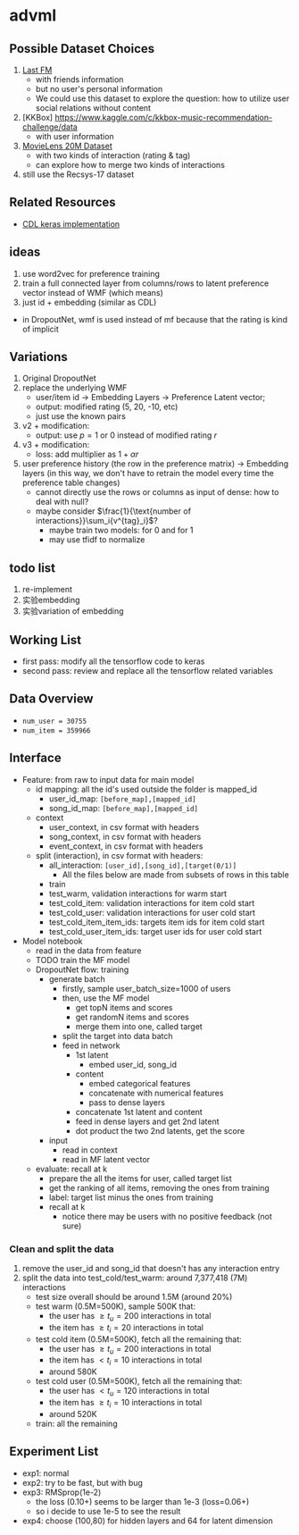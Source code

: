 # advml

## Possible Dataset Choices

1. [Last FM](https://grouplens.org/datasets/hetrec-2011/)
    - with friends information
    - but no user's personal information
    - We could use this dataset to explore the question: how to utilize user social relations without content
2. [KKBox] https://www.kaggle.com/c/kkbox-music-recommendation-challenge/data
    - with user information
3. [MovieLens 20M Dataset](https://www.kaggle.com/grouplens/movielens-20m-dataset/data)
    - with two kinds of interaction (rating & tag)
    - can explore how to merge two kinds of interactions
4. still use the Recsys-17 dataset

## Related Resources

- [CDL keras implementation](https://github.com/zoujun123/Keras-CDL/blob/master/CDL.py)

## ideas

1. use word2vec for preference training
2. train a full connected layer from columns/rows to latent preference vector instead of WMF (which means)
3. just id + embedding (similar as CDL)

- in DropoutNet, wmf is used instead of mf because that the rating is kind of implicit

## Variations

1. Original DropoutNet
2. replace the underlying WMF
    - user/item id -> Embedding Layers -> Preference Latent vector;
    - output: modified rating (5, 20, -10, etc)
    - just use the known pairs
3. v2 + modification:
    - output: use $p = 1$ or $0$ instead of modified rating $r$
4. v3 + modification:
    - loss: add multiplier as $1 + \alpha r$
5. user preference history (the row in the preference matrix) -> Embedding layers (in this way, we don't have to retrain the model every time the preference table changes)
    - cannot directly use the rows or columns as input of dense: how to deal with null?
    - maybe consider $\frac{1}{\text{number of interactions}}\sum_i{v^{tag}_i}$?
        - maybe train two models: for 0 and for 1
        - may use tfidf to normalize
        

## todo list

1. re-implement
2. 实验embedding
3. 实验variation of embedding

## Working List

- first pass: modify all the tensorflow code to keras
- second pass: review and replace all the tensorflow related variables


## Data Overview

- `num_user = 30755`
- `num_item = 359966`


## Interface

- Feature: from raw to input data for main model
    - id mapping: all the id's used outside the folder is mapped_id
        - user_id_map: `[before_map],[mapped_id]`
        - song_id_map: `[before_map],[mapped_id]`
    - context
        - user_context, in csv format with headers
        - song_context, in csv format with headers
        - event_context, in csv format with headers
    - split (interaction), in csv format with headers:
        - all_interaction: `[user_id],[song_id],[target(0/1)]`
            - All the files below are made from subsets of rows in this table
        - train
        - test_warm, validation interactions for warm start
        - test_cold_item: validation interactions for item cold start
        - test_cold_user: validation interactions for user cold start
        - test_cold_item_item_ids: targets item ids for item cold start
        - test_cold_user_item_ids: target user ids for user cold start
- Model notebook
    - read in the data from feature
    - TODO train the MF model
    - DropoutNet flow: training
        - generate batch
            - firstly, sample user_batch_size=1000 of users
            - then, use the MF model
                - get topN items and scores
                - get randomN items and scores
                - merge them into one, called target
            - split the target into data batch
            - feed in network
                - 1st latent
                    - embed user_id, song_id
                - content
                    - embed categorical features
                    - concatenate with numerical features
                    - pass to dense layers
                - concatenate 1st latent and content
                - feed in dense layers and get 2nd latent
                - dot product the two 2nd latents, get the score
        - input
            - read in context
            - read in MF latent vector
    - evaluate: recall at k
        - prepare the all the items for user, called target list
        - get the ranking of all items, removing the ones from training
        - label: target list minus the ones from training
        - recall at k
            - notice there may be users with no positive feedback (not sure)


### Clean and split the data

1. remove the user_id and song_id that doesn't has any interaction entry
2. split the data into test_cold/test_warm: around 7,377,418 (7M) interactions
    - test size overall should be around 1.5M (around 20%)
    - test warm (0.5M=500K), sample 500K that:
        - the user has $\ge t_u=200$ interactions in total
        - the item has $\ge t_i=20$ interactions in total
    - test cold item (0.5M=500K), fetch all the remaining that:
        - the user has $\ge t_u=200$ interactions in total
        - the item has $< t_i=10$ interactions in total
        - around 580K
    - test cold user (0.5M=500K), fetch all the remaining that:
        - the user has $< t_u=120$ interactions in total
        - the item has $\ge t_i=10$ interactions in total
        - around 520K
    - train: all the remaining
    
## Experiment List

- exp1: normal
- exp2: try to be fast, but with bug
- exp3: RMSprop(1e-2)
    - the loss (0.10+) seems to be larger than 1e-3 (loss=0.06+)
    - so i decide to use 1e-5 to see the result
- exp4: choose (100,80) for hidden layers and 64 for latent dimension